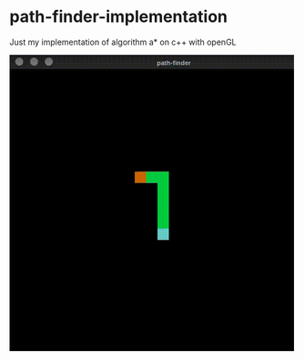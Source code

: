# path-finder-implementation

Just my implementation of algorithm a* on c++ with openGL

![](prev.gif)
